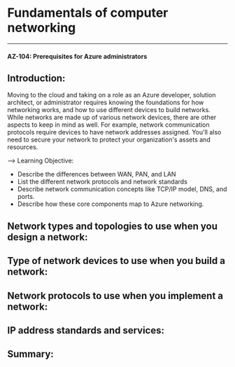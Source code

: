 # Fundamentals of computer networking 

___
#### AZ-104: Prerequisites for Azure administrators

## Introduction: 

Moving to the cloud and taking on a role as an Azure developer, solution architect, or administrator requires knowing the foundations for how networking works, and how to use different devices to build networks. While networks are made up of various network devices, there are other aspects to keep in mind as well. For example, network communication protocols require devices to have network addresses assigned. You'll also need to secure your network to protect your organization's assets and resources. 

--> Learning Objective: 

* Describe the differences between WAN, PAN, and LAN
* List the different network protocols and network standards 
* Describe network communication concepts like TCP/IP model, DNS, and ports.
* Describe how these core components map to Azure networking. 



## Network types and topologies to use when you design a network: 

## Type of network devices to use when you build a network: 

## Network protocols to use when you implement a network: 

## IP address standards and services: 

## Summary: 

